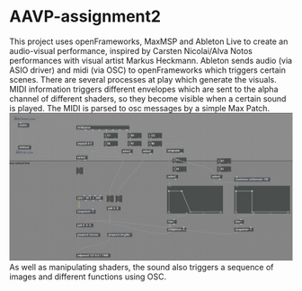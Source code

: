 # AAVP-assignment2

This project uses openFrameworks, MaxMSP and Ableton Live to create an audio-visual performance, inspired by Carsten Nicolai/Alva Notos performances with visual artist Markus Heckmann. Ableton sends audio (via ASIO driver) and midi (via OSC) to openFrameworks which triggers certain scenes. There are several processes at play which generate the visuals. MIDI information triggers different envelopes which are sent to the alpha channel of different shaders, so they become visible when a certain sound is played. The MIDI is parsed to osc messages by a simple Max Patch.
![alt text](https://github.com/tom0000000/AAVP-assignment2/blob/master/maxpatch.JPG "screenshot")
As well as manipulating shaders, the sound also triggers a sequence of images and different functions using OSC.
